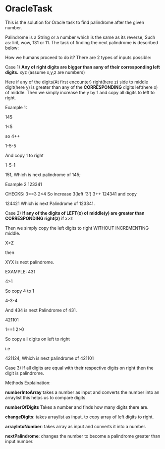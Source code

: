 # OracleTask
This is the solution for Oracle task to find palindrome after the given number.

Palindrome is a String or a number which is the same as its reverse, Such as: liril, wow, 131 or 11. The task of finding the next palindrome is described below:

How we humans proceed to do it?
There are 2 types of inputs possible:

Case 1)
**Any of right digits are bigger than aany of their corresponding left digits.**
xyz (assume x,y,z are numbers)

Here if any of the digits(At first encounter) right(here z) side to middle digit(here y) is greater than any of the **CORRESPONDING** digits left(here x) of middle. Then we simply increase the y by 1 and copy all digits to left to right.

Example 1:

145

1<5

so 4++

1-5-5

And copy 1 to right

1-5-1

151, Which is next palindrome of 145;

Example 2
123341

CHECKS:
    3==3
    2<4
So increase 3(left '3')
3++
124341
and copy

124421 Which is next Palindrome of 123341.

Case 2)
**If any of the digits of LEFT(x) of middle(y) are greater than CORRESPONDING right(z)**
if x>z

Then we simply copy the left digits to right WITHOUT INCREMENTING middle.

X>Z

then

XYX is next palindrome.

EXAMPLE:
431

4>1

So copy 4 to 1 

4-3-4

And 434 is next Palindrome of 431.

421101

  1==1
  2>0
  
So copy all digits on left to right

i.e

421124, Which is next palindrome of 421101

Case 3)
If all digits are equal with their respective digits on right then the digit is palindrome.


Methods Explaination:

**numberIntoArray** takes a number as input and converts the number into an arraylist this helps us to compare digits.

**numberOfDigits** Takes a number and finds how many digits there are.

**changeDigits**: takes arraylist as input. to copy array of left digits to right.

**arrayIntoNumber**: takes array as input and converts it into a number.
  
**nextPalindrome**: changes the number to become a palindrome greater than input number.


